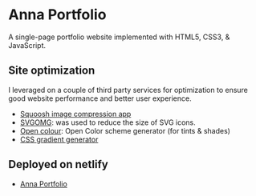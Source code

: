# Anna Portfolio

A single-page portfolio website implemented with HTML5, CSS3, & JavaScript.

## Site optimization

I leveraged on a couple of third party services for optimization to ensure good website performance and better user experience.

- [Squoosh image compression app](https://squoosh.app/)
- [SVGOMG](https://jakearchibald.github.io/svgomg/): was used to reduce the size of SVG icons.
- [Open colour](https://yeun.github.io/open-color/): Open Color scheme generator (for tints & shades)
- [CSS gradient generator](https://cssgradient.io/)

## Deployed on netlify

- [Anna Portfolio](https://moanna.netlify.app/">)

